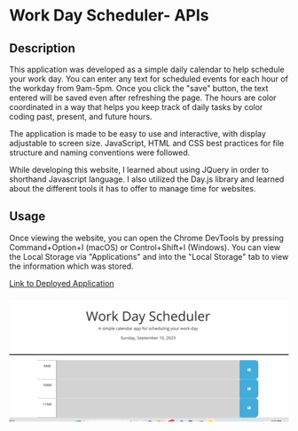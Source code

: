 # Work Day Scheduler- APIs

## Description

This application was developed as a simple daily calendar to help schedule your work day. You can enter any text for scheduled events for each hour of the workday from 9am-5pm. Once you click the "save" button, the text entered will be saved even after refreshing the page. The hours are color coordinated in a way that helps you keep track of daily tasks by color coding past, present, and future hours.

The application is made to be easy to use and interactive, with display adjustable to screen size. JavaScript, HTML and CSS best practices for file structure and naming conventions were followed. 

While developing this website, I learned about using JQuery in order to shorthand Javascript language. I also utilized the Day.js library and learned about the different tools it has to offer to manage time for websites.

## Usage

Once viewing the website, you can open the Chrome DevTools by pressing Command+Option+I (macOS) or Control+Shift+I (Windows). You can view the Local Storage via "Applications" and into the "Local Storage" tab to view the information which was stored.

[Link to Deployed Application](https://tabbdacat.github.io/work-day-scheduler-APIs/)

![image of deployed application](/assets/work-day-scheduler-scrnsht.jpg)